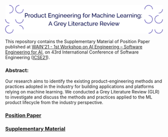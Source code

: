 [<img src="assets/head_research_name.png" width="1300" title="">](https://dulce-work-schedule.github.io/)

This repository contains the Supplementary Material of Position Paper published at [WAIN'21 - 1st Workshop on AI Engineering – Software Engineering for AI](https://conf.researchr.org/home/icse-2021/wain-2021), on 43rd International Conference of Software Engineering ([ICSE21](https://conf.researchr.org/home/icse-2021)).

### Abstract:
Our research aims to identify the existing product-engineering methods and practices adopted in the industry for building applications and platforms relying on machine learning.  We conducted a Grey Literature Review (GLR) to investigate and discuss the methods and practices applied to the ML product lifecycle from the industry perspective. 


### [Position Paper]()

### [Supplementary Material](product_engineering_for_machine_learning-GLR/PE_ML_SupplementaryMaterial.pdf)


